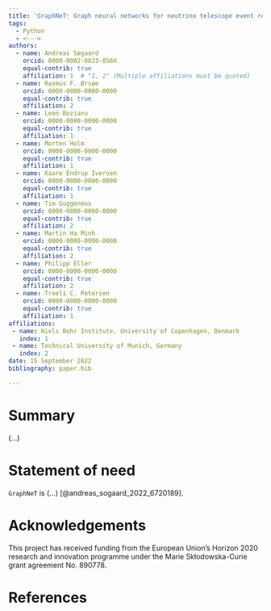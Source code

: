 ```yaml
---
title: 'GraphNeT: Graph neural networks for neutrino telescope event reconstruction'
tags:
  - Python
  - <--->
authors:
  - name: Andreas Søgaard
    orcid: 0000-0002-0823-056X
    equal-contrib: true
    affiliation: 1  # "1, 2" (Multiple affiliations must be quoted)
  - name: Rasmus F. Ørsøe
    orcid: 0000-0000-0000-0000
    equal-contrib: true
    affiliation: 2
  - name: Leon Bozianu
    orcid: 0000-0000-0000-0000
    equal-contrib: true
    affiliation: 1
  - name: Morten Holm
    orcid: 0000-0000-0000-0000
    equal-contrib: true
    affiliation: 1
  - name: Kaare Endrup Iversen
    orcid: 0000-0000-0000-0000
    equal-contrib: true
    affiliation: 1
  - name: Tim Guggenmos
    orcid: 0000-0000-0000-0000
    equal-contrib: true
    affiliation: 2
  - name: Martin Ha Minh
    orcid: 0000-0000-0000-0000
    equal-contrib: true
    affiliation: 2
  - name: Philipp Eller
    orcid: 0000-0000-0000-0000
    equal-contrib: true
    affiliation: 2
  - name: Troels C. Petersen
    orcid: 0000-0000-0000-0000
    equal-contrib: true
    affiliation: 1
affiliations:
 - name: Niels Bohr Institute, University of Copenhagen, Denmark
   index: 1
 - name: Technical University of Munich, Germany
   index: 2
date: 15 September 2022
bibliography: paper.bib

---
```


# Summary

(...)

# Statement of need

`GraphNeT` is (...) [@andreas_sogaard_2022_6720189].


# Acknowledgements

This project has received funding from the European Union’s Horizon 2020 research and innovation programme under the Marie Skłodowska-Curie grant agreement No. 890778.

# References
